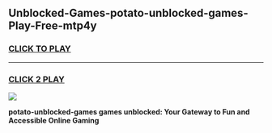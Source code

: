 
## Unblocked-Games-potato-unblocked-games-Play-Free-mtp4y
<h3>
<a href="https://premium76.site?title=potato-unblocked-games&ref=10A">CLICK TO PLAY</a></h3>
<hr>

<h3>
<a href="https://premium76.site?title=potato-unblocked-games&ref=10A">CLICK 2 PLAY</a>
  
</h3>

<a href="https://premium76.site?title=potato-unblocked-games&ref=10A"><img src="https://clearcache.store/games.png"></a>


**potato-unblocked-games games unblocked: Your Gateway to Fun and Accessible Online Gaming**
